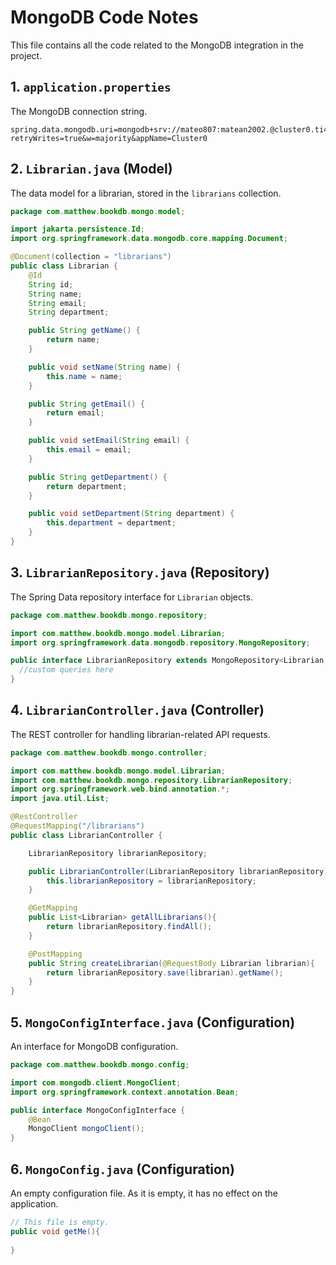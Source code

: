 # MongoDB Code Notes

This file contains all the code related to the MongoDB integration in the project.

## 1. `application.properties`

The MongoDB connection string.

```properties
spring.data.mongodb.uri=mongodb+srv://mateo807:matean2002.@cluster0.ti4stv6.mongodb.net/librarians?retryWrites=true&w=majority&appName=Cluster0
```

## 2. `Librarian.java` (Model)

The data model for a librarian, stored in the `librarians` collection.

```java
package com.matthew.bookdb.mongo.model;

import jakarta.persistence.Id;
import org.springframework.data.mongodb.core.mapping.Document;

@Document(collection = "librarians")
public class Librarian {
    @Id
    String id;
    String name;
    String email;
    String department;

    public String getName() {
        return name;
    }

    public void setName(String name) {
        this.name = name;
    }

    public String getEmail() {
        return email;
    }

    public void setEmail(String email) {
        this.email = email;
    }

    public String getDepartment() {
        return department;
    }

    public void setDepartment(String department) {
        this.department = department;
    }
}
```

## 3. `LibrarianRepository.java` (Repository)

The Spring Data repository interface for `Librarian` objects.

```java
package com.matthew.bookdb.mongo.repository;

import com.matthew.bookdb.mongo.model.Librarian;
import org.springframework.data.mongodb.repository.MongoRepository;

public interface LibrarianRepository extends MongoRepository<Librarian, String> {
  //custom queries here
}
```

## 4. `LibrarianController.java` (Controller)

The REST controller for handling librarian-related API requests.

```java
package com.matthew.bookdb.mongo.controller;

import com.matthew.bookdb.mongo.model.Librarian;
import com.matthew.bookdb.mongo.repository.LibrarianRepository;
import org.springframework.web.bind.annotation.*;
import java.util.List;

@RestController
@RequestMapping("/librarians")
public class LibrarianController {

    LibrarianRepository librarianRepository;

    public LibrarianController(LibrarianRepository librarianRepository) {
        this.librarianRepository = librarianRepository;
    }

    @GetMapping
    public List<Librarian> getAllLibrarians(){
        return librarianRepository.findAll();
    }

    @PostMapping
    public String createLibrarian(@RequestBody Librarian librarian){
        return librarianRepository.save(librarian).getName();
    }
}
```

## 5. `MongoConfigInterface.java` (Configuration)

An interface for MongoDB configuration.

```java
package com.matthew.bookdb.mongo.config;

import com.mongodb.client.MongoClient;
import org.springframework.context.annotation.Bean;

public interface MongoConfigInterface {
    @Bean
    MongoClient mongoClient();
}
```

## 6. `MongoConfig.java` (Configuration)

An empty configuration file. As it is empty, it has no effect on the application.

```java
// This file is empty.
public void getMe(){
    
}
```
